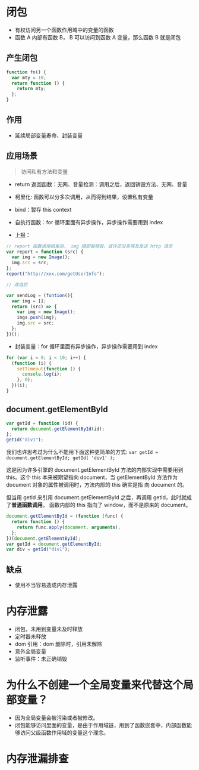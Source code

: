 # 闭包

- 有权访问另一个函数作用域中的变量的函数
- 函数 A 内部有函数 B， B 可以访问到函数 A 变量，那么函数 B 就是闭包

## 产生闭包
```js
function fn() {
  var mty = 10;
  return function () {
    return mty;
  };
}
```

## 作用

- 延续局部变量寿命、封装变量

## 应用场景

> 访问私有方法和变量
- return 返回函数：无网、音量检测：调用之后，返回销毁方法、无网、音量
- 柯里化: 函数可以分多次调用，从而得到结果，设置私有变量
- bind：暂存 this context
- 自执行函数：for 循环里面有异步操作，异步操作需要用到 index

- 上报：

```js
// report 函数调用结束后， img 随即被销毁，或许还没来得及发送 http 请求
var report = function (src) {
  var img = new Image();
  img.src = src;
};
report("http://xxx.com/getUserInfo");

// 改造后

var sendLog = (funtion(){
  var img = [];
  return (src) => {
    var img = new Image();
    imgs.push(img);
    img.src = src;
  };
})();
```

- 封装变量：for 循环里面有异步操作，异步操作需要用到 index

```js
for (var i = 0; i < 10; i++) {
  (function (i) {
    setTimeout(function () {
      console.log(i);
    }, 0);
  })(i);
}
```

## document.getElementById

```js
var getId = function (id) {
  return document.getElementById(id);
};
getId("div1");
```

我们也许思考过为什么不能用下面这种更简单的方式:
`var getId = document.getElementById; getId( 'div1' );`

这是因为许多引擎的 document.getElementById 方法的内部实现中需要用到 this。这个 this 本来被期望指向 document，当 getElementById 方法作为 document 对象的属性被调用时，方法内部的 this 确实是指 向 document 的。

但当用 getId 来引用 document.getElementById 之后，再调用 getId，此时就成了**普通函数调用**， 函数内部的 this 指向了 window，而不是原来的 document。

```js
document.getElementById = (function (func) {
  return function () {
    return func.apply(document, arguments);
  };
})(document.getElementById);
var getId = document.getElementById;
var div = getId("div1");
```

## 缺点

- 使用不当容易造成内存泄露

# 内存泄露

- 闭包，未用到变量未及时释放
- 定时器未释放
- dom 引用：dom 删除时，引用未解除
- 意外全局变量
- 监听事件：未正确销毁


# 为什么不创建一个全局变量来代替这个局部变量？
- 因为全局变量会被污染或者被修改。
- 闭包能够访问里面的变量，是由于作用域链，用到了函数嵌套中，内部函数能够访问父级函数作用域的变量这个理念。


# 内存泄漏排查
